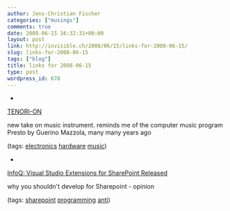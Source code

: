 ```yaml
---
author: Jens-Christian Fischer
categories: ["musings"]
comments: true
date: 2008-06-15 16:32:31+00:00
layout: post
link: http://invisible.ch/2008/06/15/links-for-2008-06-15/
slug: links-for-2008-06-15
tags: ["blog"]
title: links for 2008-06-15
type: post
wordpress_id: 678
---
```



	
  * 
		

[TENORI-ON](http://tenori-on.yamaha-europe.com/germany/)


		

new take on music instrument. reminds me of the computer music program Presto by Guerino Mazzola, many many years ago


		

(tags: [electronics](http://del.icio.us/jaycee/electronics) [hardware](http://del.icio.us/jaycee/hardware) [music](http://del.icio.us/jaycee/music))


	

	
  * 
		

[InfoQ: Visual Studio Extensions for SharePoint Released](http://www.infoq.com/news/2008/06/SharePoint-VS#view_24016)


		

why you shouldn't develop for Sharepoint - opinion


		

(tags: [sharepoint](http://del.icio.us/jaycee/sharepoint) [programming](http://del.icio.us/jaycee/programming) [anti](http://del.icio.us/jaycee/anti))


	


